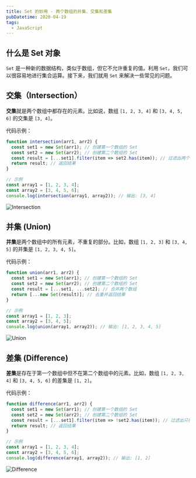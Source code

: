 ```yaml
---
title: Set 的妙用 - 两个数组的并集、交集和差集
pubDatetime: 2020-04-19
tags:
  - JavaScript
---
```


## 什么是 Set 对象

`Set` 是一种新的数据结构，类似于数组，但它不允许重复的值。利用 `Set`，我们可以很容易地进行集合运算。接下来，我们就用 `Set` 来解决一些常见的问题。

## 交集（Intersection）

**交集**就是两个数组中都存在的元素。比如说，数组 `[1, 2, 3, 4]` 和 `[3, 4, 5, 6]` 的交集是 `[3, 4]`。

代码示例：

```ts
function intersection(arr1, arr2) {
  const set1 = new Set(arr1); // 创建第一个数组的 Set
  const set2 = new Set(arr2); // 创建第二个数组的 Set
  const result = [...set1].filter(item => set2.has(item)); // 过滤出两个 Set 的交集
  return result; // 返回结果
}

// 示例
const array1 = [1, 2, 3, 4];
const array2 = [3, 4, 5, 6];
console.log(intersection(array1, array2)); // 输出: [3, 4]
```

![Intersection](https://s2.loli.net/2024/08/27/v2rBZdC14W8TFui.png)

## 并集 (Union)

**并集**是两个数组中的所有元素，不重复的部分。比如，数组 `[1, 2, 3]` 和 `[3, 4, 5]` 的并集是 `[1, 2, 3, 4, 5]`。

代码示例：

```ts
function union(arr1, arr2) {
  const set1 = new Set(arr1); // 创建第一个数组的 Set
  const set2 = new Set(arr2); // 创建第二个数组的 Set
  const result = [...set1, ...set2]; // 合并两个数组
  return [...new Set(result)]; // 去重并返回结果
}

// 示例
const array1 = [1, 2, 3];
const array2 = [3, 4, 5];
console.log(union(array1, array2)); // 输出: [1, 2, 3, 4, 5]
```

![Union](https://s2.loli.net/2024/08/27/9PYovmcltfTibz5.png)

## 差集 (Difference)

**差集**是存在于第一个数组中但不在第二个数组中的元素。比如，数组 `[1, 2, 3, 4]` 和 `[3, 4, 5, 6]` 的差集是 `[1, 2]`。

代码示例：

```ts
function difference(arr1, arr2) {
  const set1 = new Set(arr1); // 创建第一个数组的 Set
  const set2 = new Set(arr2); // 创建第二个数组的 Set
  const result = [...set1].filter(item => !set2.has(item)); // 过滤出只在第一个数组存在的元素
  return result; // 返回结果
}

// 示例
const array1 = [1, 2, 3, 4];
const array2 = [3, 4, 5, 6];
console.log(difference(array1, array2)); // 输出: [1, 2]
```

![Difference](https://s2.loli.net/2024/08/27/YIw4rZPxMGgHtfc.png)
